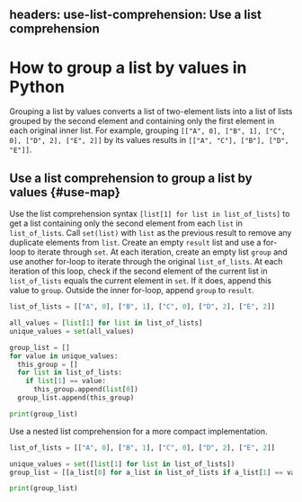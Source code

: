 headers:
  use-list-comprehension: Use a list comprehension
---
# How to group a list by values in Python
Grouping a list by values converts a list of two-element lists into a list of lists grouped by the second element and containing only the first element in each original inner list. For example, grouping `[["A", 0], ["B", 1], ["C", 0], ["D", 2], ["E", 2]]` by its values results in `[["A", "C"], ["B"], ["D", "E"]]`.

## Use a list comprehension to group a list by values {#use-map}
Use the list comprehension syntax `[list[1] for list in list_of_lists]` to get a list containing only the second element from each `list` in `list_of_lists`. Call `set(list)` with `list` as the previous result to remove any duplicate elements from `list`. Create an empty `result` list and use a for-loop to iterate through `set`. At each iteration, create an empty list `group` and use another for-loop to iterate through the original `list_of_lists`. At each iteration of this loop, check if the second element of the current list in `list_of_lists` equals the current element in `set`. If it does, append this value to `group`. Outside the inner for-loop, append `group` to `result`.

```python
list_of_lists = [["A", 0], ["B", 1], ["C", 0], ["D", 2], ["E", 2]]

all_values = [list[1] for list in list_of_lists]
unique_values = set(all_values)

group_list = []
for value in unique_values:
  this_group = []
  for list in list_of_lists:
    if list[1] == value:
      this_group.append(list[0])
  group_list.append(this_group)

print(group_list)
```
Use a nested list comprehension for a more compact implementation.
```python
list_of_lists = [["A", 0], ["B", 1], ["C", 0], ["D", 2], ["E", 2]]

unique_values = set([list[1] for list in list_of_lists])
group_list = [[a_list[0] for a_list in list_of_lists if a_list[1] == value] for value in unique_values]

print(group_list)
```
